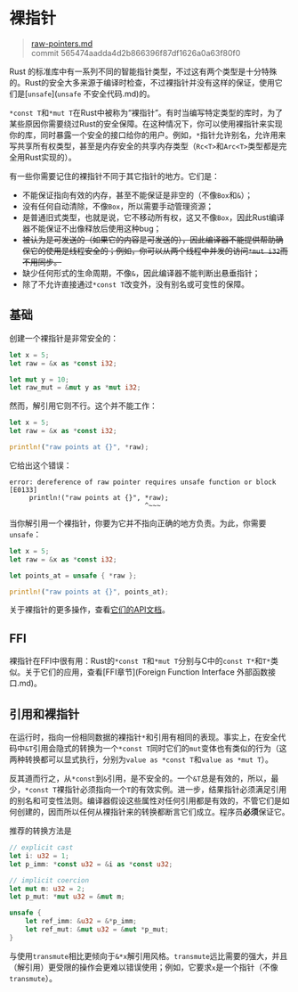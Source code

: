 # 裸指针

> [raw-pointers.md](https://github.com/rust-lang/rust/blob/master/src/doc/book/raw-pointers.md)
> <br>
> commit 565474aadda4d2b866396f87df1626a0a63f80f0

Rust 的标准库中有一系列不同的智能指针类型，不过这有两个类型是十分特殊的。Rust的安全大多来源于编译时检查，不过裸指针并没有这样的保证，使用它们是[`unsafe`](`unsafe` 不安全代码.md)的。

`*const T`和`*mut T`在Rust中被称为“裸指针”。有时当编写特定类型的库时，为了某些原因你需要绕过Rust的安全保障。在这种情况下，你可以使用裸指针来实现你的库，同时暴露一个安全的接口给你的用户。例如，`*`指针允许别名，允许用来写共享所有权类型，甚至是内存安全的共享内存类型（`Rc<T>`和`Arc<T>`类型都是完全用Rust实现的）。

有一些你需要记住的裸指针不同于其它指针的地方。它们是：

* 不能保证指向有效的内存，甚至不能保证是非空的（不像`Box`和`&`）；
* 没有任何自动清除，不像`Box`，所以需要手动管理资源；
* 是普通旧式类型，也就是说，它不移动所有权，这又不像`Box`，因此Rust编译器不能保证不出像释放后使用这种bug；
* ~~被认为是可发送的（如果它的内容是可发送的），因此编译器不能提供帮助确保它的使用是线程安全的；例如，你可以从两个线程中并发的访问`*mut i32`而不用同步。~~
* 缺少任何形式的生命周期，不像`&`，因此编译器不能判断出悬垂指针；
* 除了不允许直接通过`*const T`改变外，没有别名或可变性的保障。

## 基础

创建一个裸指针是非常安全的：

```rust
let x = 5;
let raw = &x as *const i32;

let mut y = 10;
let raw_mut = &mut y as *mut i32;
```

然而，解引用它则不行。这个并不能工作：

```rust
let x = 5;
let raw = &x as *const i32;

println!("raw points at {}", *raw);
```

它给出这个错误：

```text
error: dereference of raw pointer requires unsafe function or block [E0133]
     println!("raw points at {}", *raw);
                                  ^~~~
```

当你解引用一个裸指针，你要为它并不指向正确的地方负责。为此，你需要`unsafe`：

```rust
let x = 5;
let raw = &x as *const i32;

let points_at = unsafe { *raw };

println!("raw points at {}", points_at);
```

关于裸指针的更多操作，查看[它们的API文档](http://doc.rust-lang.org/stable/std/primitive.pointer.html)。

## FFI
裸指针在FFI中很有用：Rust的`*const T`和`*mut T`分别与C中的`const T*`和`T*`类似。关于它们的应用，查看[FFI章节](Foreign Function Interface 外部函数接口.md)。

## 引用和裸指针
在运行时，指向一份相同数据的裸指针`*`和引用有相同的表现。事实上，在安全代码中`&T`引用会隐式的转换为一个`*const T`同时它们的`mut`变体也有类似的行为（这两种转换都可以显式执行，分别为`value as *const T`和`value as *mut T`）。

反其道而行之，从`*const`到`&`引用，是不安全的。一个`&T`总是有效的，所以，最少，`*const T`裸指针必须指向一个`T`的有效实例。进一步，结果指针必须满足引用的别名和可变性法则。编译器假设这些属性对任何引用都是有效的，不管它们是如何创建的，因而所以任何从裸指针来的转换都断言它们成立。程序员**必须**保证它。

推荐的转换方法是

```rust
// explicit cast
let i: u32 = 1;
let p_imm: *const u32 = &i as *const u32;

// implicit coercion
let mut m: u32 = 2;
let p_mut: *mut u32 = &mut m;

unsafe {
    let ref_imm: &u32 = &*p_imm;
    let ref_mut: &mut u32 = &mut *p_mut;
}
```

与使用`transmute`相比更倾向于`&*x`解引用风格。`transmute`远比需要的强大，并且（解引用）更受限的操作会更难以错误使用；例如，它要求`x`是一个指针（不像`transmute`）。
